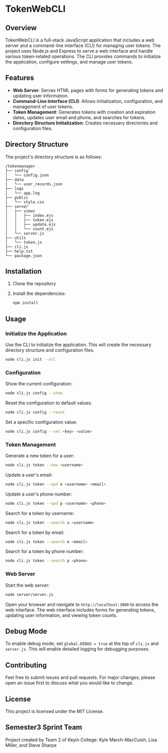 # TokenWebCLI

## Overview

TokenWebCLI is a full-stack JavaScript application that includes a web server and a command-line interface (CLI) for managing user tokens. The project uses Node.js and Express to serve a web interface and handle various token-related operations. The CLI provides commands to initialize the application, configure settings, and manage user tokens.

## Features

- **Web Server**: Serves HTML pages with forms for generating tokens and updating user information.
- **Command-Line Interface (CLI)**: Allows initialization, configuration, and management of user tokens.
- **Token Management**: Generates tokens with creation and expiration dates, updates user email and phone, and searches for tokens.
- **Directory Structure Initialization**: Creates necessary directories and configuration files.

## Directory Structure

The project's directory structure is as follows:

```
/tokenmanager
├── config
│   └── config.json
├── data
│   └── user_records.json
├── logs
│   └── app.log
├── public
│   └── style.css
├── server
│   ├── views
│   │   ├── index.ejs
│   │   ├── token.ejs
│   │   ├── update.ejs
│   │   └── count.ejs
│   └── server.js
├── utils
│   └── token.js
├── cli.js
├── help.txt
└── package.json
```

## Installation

1. Clone the repository

2. Install the dependencies:
   ```sh
   npm install
   ```

## Usage

### Initialize the Application

Use the CLI to initialize the application. This will create the necessary directory structure and configuration files.

```sh
node cli.js init --all
```

### Configuration

Show the current configuration:

```sh
node cli.js config --show
```

Reset the configuration to default values:

```sh
node cli.js config --reset
```

Set a specific configuration value:

```sh
node cli.js config --set <key> <value>
```

### Token Management

Generate a new token for a user:

```sh
node cli.js token --new <username>
```

Update a user's email:

```sh
node cli.js token --upd e <username> <email>
```

Update a user's phone number:

```sh
node cli.js token --upd p <username> <phone>
```

Search for a token by username:

```sh
node cli.js token --search u <username>
```

Search for a token by email:

```sh
node cli.js token --search e <email>
```

Search for a token by phone number:

```sh
node cli.js token --search p <phone>
```

### Web Server

Start the web server:

```sh
node server/server.js
```

Open your browser and navigate to `http://localhost:3000` to access the web interface. The web interface includes forms for generating tokens, updating user information, and viewing token counts.

## Debug Mode

To enable debug mode, set `global.DEBUG = true` at the top of `cli.js` and `server.js`. This will enable detailed logging for debugging purposes.

## Contributing

Feel free to submit issues and pull requests. For major changes, please open an issue first to discuss what you would like to change.

## License

This project is licensed under the MIT License.

## Semester3 Sprint Team

 Project created by Team 2 of Keyin College: Kyle March-MacCuish, Lisa Miller, and Steve Sharpe
 
